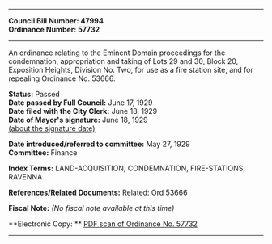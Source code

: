 * * * * *  
  
**Council Bill Number: [](#h0)[](#h2)47994**   
**Ordinance Number: 57732**  
  
* * * * *  
  
An ordinance relating to the Eminent Domain proceedings for the condemnation, appropriation and taking of Lots 29 and 30, Block 20, Exposition Heights, Division No. Two, for use as a fire station site, and for repealing Ordinance No. 53666.  
  
**Status:** Passed   
**Date passed by Full Council:** June 17, 1929   
**Date filed with the City Clerk:** June 18, 1929   
**Date of Mayor's signature:** June 18, 1929   
[(about the signature date)](/~public/approvaldate.htm)   
  
  
**Date introduced/referred to committee:** May 27, 1929   
**Committee:** Finance   
  
**Index Terms:** LAND-ACQUISITION, CONDEMNATION, FIRE-STATIONS, RAVENNA  
  
**References/Related Documents:** Related: Ord 53666  
  
**Fiscal Note:** *(No fiscal note available at this time)*  
  
**Electronic Copy: ** [PDF scan of Ordinance No. 57732](/~archives/Ordinances/Ord_57732.pdf)  
  
* * * * *  
